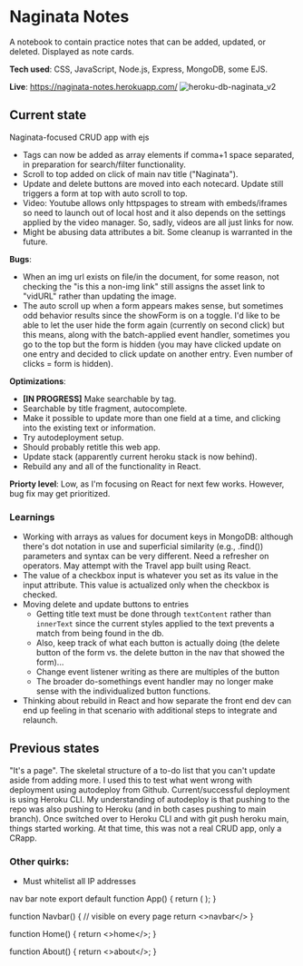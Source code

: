 # Naginata Notes
A notebook to contain practice notes that can be added, updated, or deleted. Displayed as note cards.

**Tech used**: CSS, JavaScript, Node.js, Express, MongoDB, some EJS.

**Live**: https://naginata-notes.herokuapp.com/
![heroku-db-naginata_v2](https://user-images.githubusercontent.com/102257735/179071686-f38e16f3-67f3-47bb-b964-63527430a348.png)

## Current state
Naginata-focused CRUD app with ejs
- Tags can now be added as array elements if comma+1 space separated, in preparation for search/filter functionality.
- Scroll to top added on click of main nav title ("Naginata").
- Update and delete buttons are moved into each notecard. Update still triggers a form at top with auto scroll to top.
- Video: Youtube allows only httpspages to stream with embeds/iframes so need to launch out of local host and it also depends on the settings applied by the video manager. So, sadly, videos are all just links for now. 
- Might be abusing data attributes a bit. Some cleanup is warranted in the future.

**Bugs**: 
- When an img url exists on file/in the document, for some reason, not checking the "is this a non-img link" still assigns the asset link to "vidURL" rather than updating the image.
- The auto scroll up when a form appears makes sense, but sometimes odd behavior results since the showForm is on a toggle. I'd like to be able to let the user hide the form again (currently on second click) but this means, along with the batch-applied event handler, sometimes you go to the top but the form is hidden (you may have clicked update on one entry and decided to click update on another entry. Even number of clicks = form is hidden).

**Optimizations**: 
- **[IN PROGRESS]** Make searchable by tag. 
- Searchable by title fragment, autocomplete.
- Make it possible to update more than one field at a time, and clicking into the existing text or information.
- Try autodeployment setup.
- Should probably retitle this web app.
- Update stack (apparently current heroku stack is now behind).
- Rebuild any and all of the functionality in React.

**Priorty level**: Low, as I'm focusing on React for next few works. However, bug fix may get prioritized.

### Learnings
- Working with arrays as values for document keys in MongoDB: although there's dot notation in use and superficial similarity (e.g., .find()) parameters and syntax can be very different. Need a refresher on operators. May attempt with the Travel app built using React.
- The value of a checkbox input is whatever you set as its value in the input attribute. This value is actualized only when the checkbox is checked.
- Moving delete and update buttons to entries
  - Getting title text must be done through `textContent` rather than `innerText` since the current styles applied to the text prevents a match from being found in the db. 
  - Also, keep track of what each button is actually doing (the delete button of the form vs. the delete button in the nav that showed the form)...
  - Change event listener writing as there are multiples of the button
  - The broader do-somethings event handler may no longer make sense with the individualized button functions.
- Thinking about rebuild in React and how separate the front end dev can end up feeling in that scenario with additional steps to integrate and relaunch.

## Previous states
"It's a page". The skeletal structure of a to-do list that you can't update aside from adding more. I used this to test what went wrong with deployment using autodeploy from Github. Current/successful deployment is using Heroku CLI. My understanding of autodeploy is that pushing to the repo was also pushing to Heroku (and in both cases pushing to main branch).
Once switched over to Heroku CLI and with git push heroku main, things started working. At that time, this was not a real CRUD app, only a CRapp.

### Other quirks:
- Must whitelist all IP addresses


<!-- build as react app -->
nav bar note
export default function App() {
  return (
    <Router>
      <Navbar />
      <Route path="/" component={Home} />
      <Route path="/about" component={About} />
    </Router>
  );
}

function Navbar() {
  // visible on every page
  return <>navbar</>
}

function Home() {
  return <>home</>;
}

function About() {
  return <>about</>;
}
